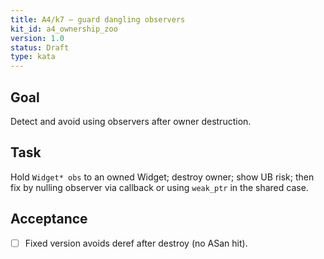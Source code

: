 ```yaml
---
title: A4/k7 — guard dangling observers
kit_id: a4_ownership_zoo
version: 1.0
status: Draft
type: kata
---
```

## Goal
Detect and avoid using observers after owner destruction.
## Task
Hold `Widget* obs` to an owned Widget; destroy owner; show UB risk; then fix by nulling observer via callback or using `weak_ptr` in the shared case.
## Acceptance
- [ ] Fixed version avoids deref after destroy (no ASan hit).